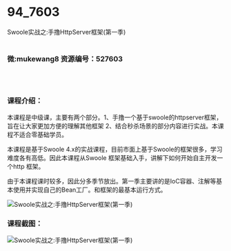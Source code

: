 # 94_7603
Swoole实战之:手撸HttpServer框架(第一季)
<br/></br>
<h3>微:mukewang8 资源编号：527603</h3>
<br/></br>
<h3>课程介绍：</h3>
<p>本课程是中级课，主要有两个部分。1、手撸一个基于swoole的httpserver框架，旨在让大家更加方便的理解其他框架 2、结合秒杀场景的部分内容进行实战。本课程不适合零基础学员。</p>
<p>本课程是基于<a title="查看与 Swoole 相关的文章" target="_blank">Swoole</a> 4.x的实战课程，目前市面上基于Swoole的框架很多，学习难度各有高低。因此本课程从Swoole 框架基础入手，讲解下如何开始自主开发一个http 框架。</p>
<p>由于本课程课时较多，因此分多季节放出。第一季主要讲的是IoC容器、注解等基本使用并实现自己的Bean工厂。和框架的最基本运行方式。</p>
<p><img src="https://www.ko996.com/wp-content/uploads/img/2019/10/356-4-300x167.jpg" alt="Swoole实战之:手撸HttpServer框架(第一季)"></p>
<div class="info-desc">
<h3>课程截图：</h3>
<p><img src="https://www.ko996.com/wp-content/uploads/img/2019/10/1-9.png" alt="Swoole实战之:手撸HttpServer框架(第一季)"></p>


			
</div>
